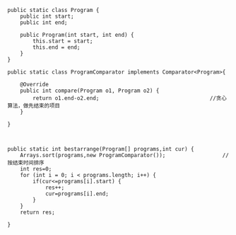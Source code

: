     public static class Program {
		public int start;
		public int end;

		public Program(int start, int end) {
			this.start = start;
			this.end = end;
		}
	}
	
	public static class ProgramComparator implements Comparator<Program>{

		@Override
		public int compare(Program o1, Program o2) {
			return o1.end-o2.end;									//贪心算法，做先结束的项目
		}
		
	}



	public static int bestarrange(Program[] programs,int cur) {
		Arrays.sort(programs,new ProgramComparator());					//按结束时间排序
		int res=0;
		for (int i = 0; i < programs.length; i++) {
			if(cur<=programs[i].start) {
				res++;
				cur=programs[i].end;
			}
		}
		return res;
		
	}
